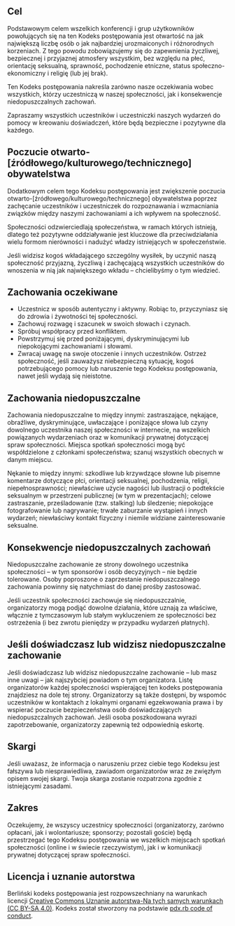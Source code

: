 Cel
---

Podstawowym celem wszelkich konferencji i grup użytkowników powołujących się na ten Kodeks postępowania jest otwartość na jak największą liczbę osób o jak najbardziej urozmaiconych i różnorodnych korzeniach. Z tego powodu zobowiązujemy się do zapewnienia życzliwej, bezpiecznej i przyjaznej atmosfery wszystkim, bez względu na płeć, orientację seksualną, sprawność, pochodzenie etniczne, status społeczno-ekonomiczny i religię (lub jej brak).

Ten Kodeks postępowania nakreśla zarówno nasze oczekiwania wobec wszystkich, którzy uczestniczą w naszej społeczności, jak i konsekwencje niedopuszczalnych zachowań.

Zapraszamy wszystkich uczestników i uczestniczki naszych wydarzeń do pomocy w kreowaniu doświadczeń, które będą bezpieczne i pozytywne dla każdego.


Poczucie otwarto-[źródłowego/kulturowego/technicznego] obywatelstwa
-------------------------------------------------------------------

Dodatkowym celem tego Kodeksu postępowania jest zwiększenie poczucia otwarto-[źródłowego/kulturowego/technicznego] obywatelstwa poprzez zachęcanie uczestników i uczestniczek do rozpoznawania i wzmacniania związków między naszymi zachowaniami a ich wpływem na społeczność.

Społeczności odzwierciedlają społeczeństwa, w ramach których istnieją, dlatego też pozytywne oddziaływanie jest kluczowe dla przeciwdziałania wielu formom nierówności i nadużyć władzy istniejących w społeczeństwie.

Jeśli widzisz kogoś wkładającego szczególny wysiłek, by uczynić naszą społeczność przyjazną, życzliwą i zachęcającą wszystkich uczestników do wnoszenia w nią jak największego wkładu – chcielibyśmy o tym wiedzieć.


Zachowania oczekiwane
---------------------

*	Uczestnicz w sposób autentyczny i aktywny. Robiąc to, przyczyniasz się do zdrowia i żywotności tej społeczności.
*	Zachowuj rozwagę i szacunek w swoich słowach i czynach.
*	Spróbuj współpracy przed konfliktem.
*	Powstrzymuj się przed poniżającymi, dyskryminującymi lub niepokojącymi zachowaniami i słowami.
*	Zwracaj uwagę na swoje otoczenie i innych uczestników. Ostrzeż społeczność, jeśli zauważysz niebezpieczną sytuację, kogoś potrzebującego pomocy lub naruszenie tego Kodeksu postępowania, nawet jeśli wydają się nieistotne.


Zachowania niedopuszczalne
--------------------------

Zachowania niedopuszczalne to między innymi: zastraszające, nękające, obraźliwe, dyskryminujące, uwłaczające i poniżające słowa lub czyny dowolnego uczestnika naszej społeczności w internecie, na wszelkich powiązanych wydarzeniach oraz w komunikacji prywatnej dotyczącej spraw społeczności. Miejsca spotkań społeczności mogą być współdzielone z członkami społeczeństwa; szanuj wszystkich obecnych w danym miejscu.

Nękanie to między innymi: szkodliwe lub krzywdzące słowne lub pisemne komentarze dotyczące płci, orientacji seksualnej, pochodzenia, religii, niepełnosprawności; niewłaściwe użycie nagości lub ilustracji o podtekście seksualnym w przestrzeni publicznej (w tym w prezentacjach); celowe zastraszanie, prześladowanie (tzw. stalking) lub śledzenie; niepokojące fotografowanie lub nagrywanie; trwałe zaburzanie wystąpień i innych wydarzeń; niewłaściwy kontakt fizyczny i niemile widziane zainteresowanie seksualne.


Konsekwencje niedopuszczalnych zachowań
---------------------------------------

Niedopuszczalne zachowanie ze strony dowolnego uczestnika społeczności – w tym sponsorów i osób decyzyjnych – nie będzie tolerowane. Osoby poproszone o zaprzestanie niedopuszczalnego zachowania powinny się natychmiast do danej prośby zastosować.

Jeśli uczestnik społeczności zachowuje się niedopuszczalnie, organizatorzy mogą podjąć dowolne działania, które uznają za właściwe, włącznie z tymczasowym lub stałym wykluczeniem ze społeczności bez ostrzeżenia (i bez zwrotu pieniędzy w przypadku wydarzeń płatnych).


Jeśli doświadczasz lub widzisz niedopuszczalne zachowanie
---------------------------------------------------------

Jeśli doświadczasz lub widzisz niedopuszczalne zachowanie – lub masz inne uwagi – jak najszybciej powiadom o tym organizatora. Listę organizatorów każdej społeczności wspierającej ten kodeks postępowania znajdziesz na dole tej strony. Organizatorzy są także dostępni, by wspomóc uczestników w kontaktach z lokalnymi organami egzekwowania prawa i by wspierać poczucie bezpieczeństwa osób doświadczających niedopuszczalnych zachowań. Jeśli osoba poszkodowana wyrazi zapotrzebowanie, organizatorzy zapewnią też odpowiednią eskortę.


Skargi
------

Jeśli uważasz, że informacja o naruszeniu przez ciebie tego Kodeksu jest fałszywa lub niesprawiedliwa, zawiadom organizatorów wraz ze zwięzłym opisem swojej skargi. Twoja skarga zostanie rozpatrzona zgodnie z istniejącymi zasadami.


Zakres
------

Oczekujemy, że wszyscy uczestnicy społeczności (organizatorzy, zarówno opłacani, jak i wolontariusze; sponsorzy; pozostali goście) będą przestrzegać tego Kodeksu postępowania we wszelkich miejscach spotkań społeczności (online i w świecie rzeczywistym), jak i w komunikacji prywatnej dotyczącej spraw społeczności.


Licencja i uznanie autorstwa
----------------------------

Berliński kodeks postępowania jest rozpowszechniany na warunkach licencji [Creative Commons Uznanie autorstwa-Na tych samych warunkach (CC BY-SA 4.0)](https://creativecommons.org/licenses/by-sa/4.0/deed.pl). Kodeks został stworzony na podstawie [pdx.rb code of conduct](http://pdxruby.org/codeofconduct).
